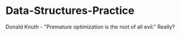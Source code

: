 # Data-Structures-Practice
Donald Knuth - "Premature optimization is the root of all evil." Really?

